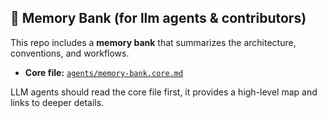 ## 🔑 Memory Bank (for llm agents & contributors)

This repo includes a **memory bank** that summarizes the architecture, conventions, and workflows.

- **Core file:** [`agents/memory-bank.core.md`](./agents/memory-bank.core.md)

LLM agents should read the core file first, it provides a high-level map and links to deeper details.
